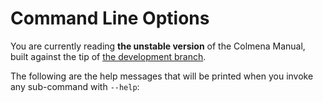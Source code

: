 # Command Line Options

<!-- UNSTABLE_BEGIN -->
You are currently reading **the unstable version** of the Colmena Manual, built against the tip of [the development branch](https://github.com/zhaofengli/colmena).
<!-- UNSTABLE_END -->

The following are the help messages that will be printed when you invoke any sub-command with `--help`:

<!--
    The following is injected by the build system

    Looking to improve the help messages? They are located in:

    - src/cli.rs
    - src/command/<subcommand>.rs
-->
